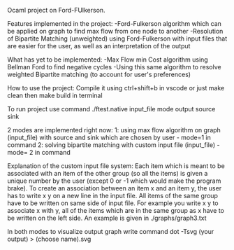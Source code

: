 Ocaml project on Ford-FUlkerson.

Features implemented in the project: 
-Ford-Fulkerson algorithm which can be applied on graph to find max flow from one node to another
-Resolution of Bipartite Matching (unweighted) using Ford-Fulkerson with input files that are easier for the user, as well as an interpretation of the output 

What has yet to be implemented:
-Max Flow min Cost algorithm using Bellman Ford to find negative cycles
-Using this same algorithm to resolve weighted Bipartite matching (to account for user's preferences)

How to use the project: 
Compile it using ctrl+shift+b in vscode or just make clean then make build in terminal

To run project use command ./ftest.native input_file mode output source sink

2 modes are implemented right now:
1: using max flow algorithm on graph (input_file) with source and sink which are chosen by user - mode=1 in command
2: solving bipartite matching with custom input file (input_file) -mode= 2 in command

Explanation of the custom input file system:
Each item which is meant to be associated with an item of the other group (so all the items) is given a unique number by the user (except 0 or -1 which would make the program brake).
To create an association between an item x and an item y, the user has to write x y on a new line in the input file.
All items of the same group have to be written on same side of input file.
For example you write x y to associate x with y, all of the items which are in the same group as x have to be written on the left side.
An example is given in ./graphs/graph3.txt 

In both modes to visualize output graph write command dot -Tsvg (your output) > (choose name).svg